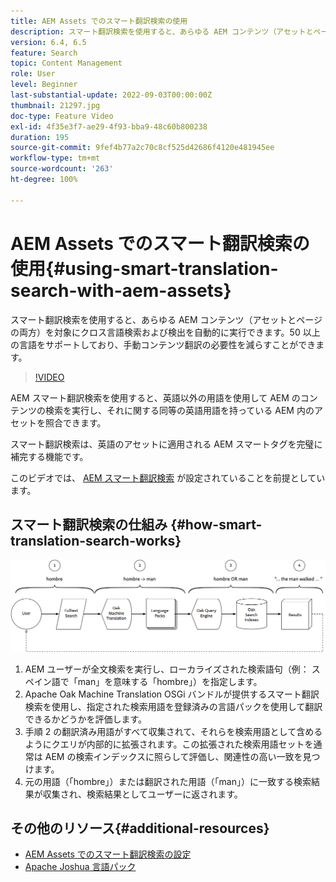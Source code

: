 ```yaml
---
title: AEM Assets でのスマート翻訳検索の使用
description: スマート翻訳検索を使用すると、あらゆる AEM コンテンツ（アセットとページの両方）を対象にクロス言語検索および検出を自動的に実行できます。50 以上の言語をサポートしており、手動コンテンツ翻訳の必要性を減らすことができます。
version: 6.4, 6.5
feature: Search
topic: Content Management
role: User
level: Beginner
last-substantial-update: 2022-09-03T00:00:00Z
thumbnail: 21297.jpg
doc-type: Feature Video
exl-id: 4f35e3f7-ae29-4f93-bba9-48c60b800238
duration: 195
source-git-commit: 9fef4b77a2c70c8cf525d42686f4120e481945ee
workflow-type: tm+mt
source-wordcount: '263'
ht-degree: 100%

---
```


# AEM Assets でのスマート翻訳検索の使用{#using-smart-translation-search-with-aem-assets}

スマート翻訳検索を使用すると、あらゆる AEM コンテンツ（アセットとページの両方）を対象にクロス言語検索および検出を自動的に実行できます。50 以上の言語をサポートしており、手動コンテンツ翻訳の必要性を減らすことができます。

>[!VIDEO](https://video.tv.adobe.com/v/21297?quality=12&learn=on)

AEM スマート翻訳検索を使用すると、英語以外の用語を使用して AEM のコンテンツの検索を実行し、それに関する同等の英語用語を持っている AEM 内のアセットを照合できます。

スマート翻訳検索は、英語のアセットに適用される AEM スマートタグを完璧に補完する機能です。

このビデオでは、 [AEM スマート翻訳検索](smart-translation-search-technical-video-setup.md) が設定されていることを前提としています。

## スマート翻訳検索の仕組み {#how-smart-translation-search-works}

![スマート翻訳検索のフロー図](assets/smart-translation-search-flow.png)

1. AEM ユーザーが全文検索を実行し、ローカライズされた検索語句（例： スペイン語で「man」を意味する「hombre」）を指定します。
2. Apache Oak Machine Translation OSGi バンドルが提供するスマート翻訳検索を使用し、指定された検索用語を登録済みの言語パックを使用して翻訳できるかどうかを評価します。
3. 手順 2 の翻訳済み用語がすべて収集されて、それらを検索用語として含めるようにクエリが内部的に拡張されます。この拡張された検索用語セットを通常は AEM の検索インデックスに照らして評価し、関連性の高い一致を見つけます。
4. 元の用語（「hombre」）または翻訳された用語（「man」）に一致する検索結果が収集され、検索結果としてユーザーに返されます。

## その他のリソース{#additional-resources}

* [AEM Assets でのスマート翻訳検索の設定](smart-translation-search-technical-video-setup.md)
* [Apache Joshua 言語パック](https://cwiki.apache.org/confluence/display/JOSHUA/Language+Packs)
